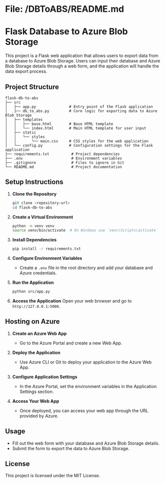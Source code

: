 # File: /DBToABS/README.md

# Flask Database to Azure Blob Storage

This project is a Flask web application that allows users to export data from a database to Azure Blob Storage. Users can input their database and Azure Blob Storage details through a web form, and the application will handle the data export process.

## Project Structure

```
flask-db-to-abs
├── src
│   ├── app.py               # Entry point of the Flask application
│   ├── db_to_abs.py         # Core logic for exporting data to Azure Blob Storage
│   ├── templates
│   │   ├── base.html        # Base HTML template
│   │   └── index.html       # Main HTML template for user input
│   ├── static
│   │   └── styles
│   │       └── main.css     # CSS styles for the web application
│   └── config.py            # Configuration settings for the Flask application
├── requirements.txt          # Project dependencies
├── .env                      # Environment variables
├── .gitignore                # Files to ignore in Git
└── README.md                 # Project documentation
```

## Setup Instructions

1. **Clone the Repository**
   ```bash
   git clone <repository-url>
   cd flask-db-to-abs
   ```

2. **Create a Virtual Environment**
   ```bash
   python -m venv venv
   source venv/bin/activate  # On Windows use `venv\Scripts\activate`
   ```

3. **Install Dependencies**
   ```bash
   pip install -r requirements.txt
   ```

4. **Configure Environment Variables**
   - Create a `.env` file in the root directory and add your database and Azure credentials.

5. **Run the Application**
   ```bash
   python src/app.py
   ```

6. **Access the Application**
   Open your web browser and go to `http://127.0.0.1:5000`.

## Hosting on Azure

1. **Create an Azure Web App**
   - Go to the Azure Portal and create a new Web App.

2. **Deploy the Application**
   - Use Azure CLI or Git to deploy your application to the Azure Web App.

3. **Configure Application Settings**
   - In the Azure Portal, set the environment variables in the Application Settings section.

4. **Access Your Web App**
   - Once deployed, you can access your web app through the URL provided by Azure.

## Usage

- Fill out the web form with your database and Azure Blob Storage details.
- Submit the form to export the data to Azure Blob Storage.

## License

This project is licensed under the MIT License.